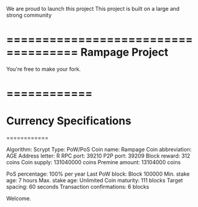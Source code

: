 We are proud to launch this project
This project is built on a large and strong community

====================================
Rampage Project
====================================

You're free to make your fork.

============
=======================
Currency Specifications
=======================
============

Algorithm:                Scrypt
Type:                          PoW/PoS
Coin name:               Rampage
Coin abbreviation: AGE
Address letter:        R
RPC port:                  39210
P2P port:                   39209
Block reward:          312 coins
Coin supply:            131040000 coins
Premine amount:   13104000 coins

PoS percentage:     100% per year
Last PoW block:     Block 100000
Min. stake age:       7 hours
Max. stake age:      Unlimited
Coin maturity:         111 blocks
Target spacing:       60 seconds
Transaction confirmations: 6 blocks

Welcome.
